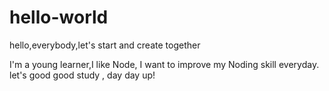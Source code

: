 # hello-world
hello,everybody,let's start and create together

I'm a young learner,I like Node, I want to improve my Noding skill everyday. let's good good study , day day up!
